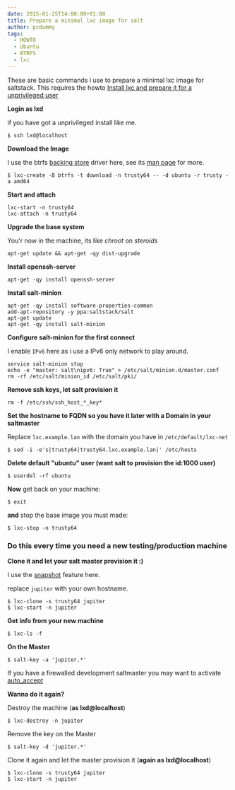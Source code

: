 ```yaml
---
date: 2015-01-25T14:00:00+01:00
title: Prepare a minimal lxc image for salt
author: pcdummy
tags:
  - HOWTO
  - Ubuntu
  - BTRFS
  - lxc
---
```

These are basic commands i use to prepare a minimal lxc image for saltstack.
This requires the howto [Install lxc and prepare it for a unprivileged user](/2015/01/25/ubuntu-lxc-install/)<!--more-->

**Login as lxd**

if you have got a unprivileged install like me.

    $ ssh lxd@localhost

**Download the Image**

I use the btrfs [backing store](https://help.ubuntu.com/lts/serverguide/lxc.html#lxc-backinstores) driver here, see its [man page](http://man7.org/linux/man-pages/man1/lxc-create.1.html) for more.

    $ lxc-create -B btrfs -t download -n trusty64 -- -d ubuntu -r trusty -a amd64

**Start and attach**

    lxc-start -n trusty64
    lxc-attach -n trusty64

**Upgrade the base system**

You'r now in the machine, its like *chroot* on *steroids*

    apt-get update && apt-get -qy dist-upgrade

**Install openssh-server**

    apt-get -qy install openssh-server

**Install salt-minion**

    apt-get -qy install software-properties-common
    add-apt-repository -y ppa:saltstack/salt
    apt-get update
    apt-get -qy install salt-minion

**Configure salt-minion for the first connect**

I enable ```IPv6``` here as i use a IPv6 only network to play around.

    service salt-minion stop
    echo -e "master: salt\nipv6: True" > /etc/salt/minion.d/master.conf
    rm -rf /etc/salt/minion_id /etc/salt/pki/

**Remove ssh keys, let salt provision it**

    rm -f /etc/ssh/ssh_host_*_key*

**Set the hostname to FQDN so you have it later with a Domain in your saltmaster**

Replace ```lxc.example.lan``` with the domain you have in ```/etc/default/lxc-net```

    $ sed -i -e's|trusty64|trusty64.lxc.example.lan|' /etc/hosts

**Delete default "ubuntu" user (want salt to provision the id:1000 user)**

    $ userdel -rf ubuntu

**Now** get back on your machine:

    $ exit

**and** stop the base image you must made:

    $ lxc-stop -n trusty64

### Do this every time you need a new testing/production machine
**Clone it and let your salt master provision it :)**

I use the [snapshot](http://man7.org/linux/man-pages/man1/lxc-clone.1.html) feature here.

replace ```jupiter``` with your own hostname.

    $ lxc-clone -s trusty64 jupiter
    $ lxc-start -n jupiter

**Get info from your new machine**

    $ lxc-ls -f

**On the Master**

    $ salt-key -a 'jupiter.*'

If you have a firewalled development saltmaster you may want to activate [auto_accept](http://docs.saltstack.com/en/latest/ref/configuration/master.html#auto-accept)

**Wanna do it again?**

Destroy the machine (**as lxd@localhost**)

    $ lxc-destroy -n jupiter

Remove the key on the Master

    $ salt-key -d 'jupiter.*'

Clone it again and let the master provision it (**again as lxd@localhost**)

    $ lxc-clone -s trusty64 jupiter
    $ lxc-start -n jupiter
